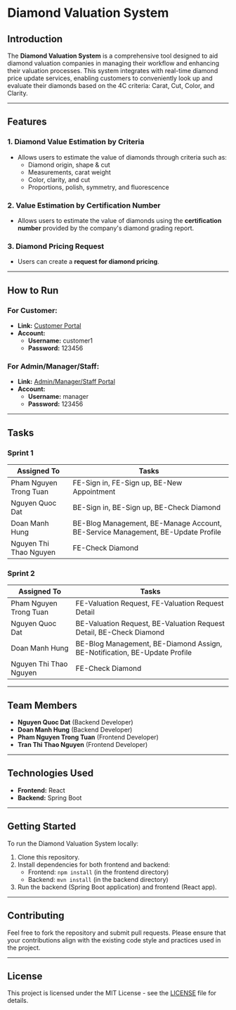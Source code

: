 # Diamond Valuation System

## Introduction
The **Diamond Valuation System** is a comprehensive tool designed to aid diamond valuation companies in managing their workflow and enhancing their valuation processes. This system integrates with real-time diamond price update services, enabling customers to conveniently look up and evaluate their diamonds based on the 4C criteria: Carat, Cut, Color, and Clarity.

---

## Features
### 1. Diamond Value Estimation by Criteria
- Allows users to estimate the value of diamonds through criteria such as:
  - Diamond origin, shape & cut
  - Measurements, carat weight
  - Color, clarity, and cut
  - Proportions, polish, symmetry, and fluorescence

### 2. Value Estimation by Certification Number
- Allows users to estimate the value of diamonds using the **certification number** provided by the company's diamond grading report.

### 3. Diamond Pricing Request
- Users can create a **request for diamond pricing**.

---

## How to Run
### For Customer:
- **Link:** [Customer Portal](https://diamond-valuation.vercel.app/)
- **Account:** 
  - **Username:** customer1
  - **Password:** 123456

### For Admin/Manager/Staff:
- **Link:** [Admin/Manager/Staff Portal](https://fe-user-diamond.vercel.app/)
- **Account:**
  - **Username:** manager
  - **Password:** 123456

---

## Tasks
### Sprint 1
| **Assigned To** | **Tasks** |
|-----------------|-----------|
| Pham Nguyen Trong Tuan | FE-Sign in, FE-Sign up, BE-New Appointment |
| Nguyen Quoc Dat | BE-Sign in, BE-Sign up, BE-Check Diamond |
| Doan Manh Hung | BE-Blog Management, BE-Manage Account, BE-Service Management, BE-Update Profile |
| Nguyen Thi Thao Nguyen | FE-Check Diamond |

### Sprint 2
| **Assigned To** | **Tasks** |
|-----------------|-----------|
| Pham Nguyen Trong Tuan | FE-Valuation Request, FE-Valuation Request Detail |
| Nguyen Quoc Dat | BE-Valuation Request, BE-Valuation Request Detail, BE-Check Diamond |
| Doan Manh Hung | BE-Blog Management, BE-Diamond Assign, BE-Notification, BE-Update Profile |
| Nguyen Thi Thao Nguyen | FE-Check Diamond |

---

## Team Members
- **Nguyen Quoc Dat** (Backend Developer)
- **Doan Manh Hung** (Backend Developer)
- **Pham Nguyen Trong Tuan** (Frontend Developer)
- **Tran Thi Thao Nguyen** (Frontend Developer)

---

## Technologies Used
- **Frontend:** React
- **Backend:** Spring Boot

---

## Getting Started

To run the Diamond Valuation System locally:

1. Clone this repository.
2. Install dependencies for both frontend and backend:
   - Frontend: `npm install` (in the frontend directory)
   - Backend: `mvn install` (in the backend directory)
3. Run the backend (Spring Boot application) and frontend (React app).

---

## Contributing

Feel free to fork the repository and submit pull requests. Please ensure that your contributions align with the existing code style and practices used in the project.

---

## License

This project is licensed under the MIT License - see the [LICENSE](LICENSE) file for details.
